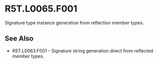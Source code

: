 # R5T.L0065.F001
Signature type instance generation from reflection member types.


## See Also

* R5T.L0063.F001 - Signature string generation direct from reflected member types.